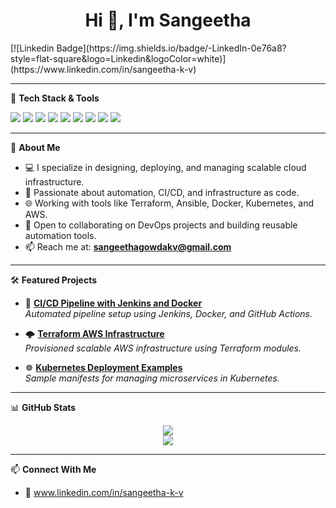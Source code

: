 <h1 align="center">Hi 👋, I'm Sangeetha</h1>
[![Linkedin Badge](https://img.shields.io/badge/-LinkedIn-0e76a8?style=flat-square&logo=Linkedin&logoColor=white)](https://www.linkedin.com/in/sangeetha-k-v)

---

🔧 **Tech Stack & Tools**
<p align="left">
  <img src="https://img.shields.io/badge/Linux-FCC624?style=for-the-badge&logo=linux&logoColor=black" />
  <img src="https://img.shields.io/badge/AWS-232F3E?style=for-the-badge&logo=amazonaws&logoColor=white" />
  <img src="https://img.shields.io/badge/Terraform-623CE4?style=for-the-badge&logo=terraform&logoColor=white" />
  <img src="https://img.shields.io/badge/Docker-2496ED?style=for-the-badge&logo=docker&logoColor=white" />
  <img src="https://img.shields.io/badge/Kubernetes-326CE5?style=for-the-badge&logo=kubernetes&logoColor=white" />
  <img src="https://img.shields.io/badge/Ansible-EE0000?style=for-the-badge&logo=ansible&logoColor=white" />
  <img src="https://img.shields.io/badge/Jenkins-D24939?style=for-the-badge&logo=jenkins&logoColor=white" />
  <img src="https://img.shields.io/badge/Git-F05032?style=for-the-badge&logo=git&logoColor=white" />
  <img src="https://img.shields.io/badge/Python-3776AB?style=for-the-badge&logo=python&logoColor=white" />
</p>

---

💼 **About Me**
- 💻 I specialize in designing, deploying, and managing scalable cloud infrastructure.
- 🚀 Passionate about automation, CI/CD, and infrastructure as code.
- 🌐 Working with tools like Terraform, Ansible, Docker, Kubernetes, and AWS.
- 👯 Open to collaborating on DevOps projects and building reusable automation tools.
- 📫 Reach me at: **sangeethagowdakv@gmail.com**

---

🛠️ **Featured Projects**

- 🔧 [**CI/CD Pipeline with Jenkins and Docker**](https://github.com/yourusername/jenkins-docker-ci-cd)  
  *Automated pipeline setup using Jenkins, Docker, and GitHub Actions.*

- 🌩️ [**Terraform AWS Infrastructure**](https://github.com/yourusername/terraform-aws-infra)  
  *Provisioned scalable AWS infrastructure using Terraform modules.*

- ☸️ [**Kubernetes Deployment Examples**](https://github.com/yourusername/k8s-deployments)  
  *Sample manifests for managing microservices in Kubernetes.*

---

📊 **GitHub Stats**

<p align="center">
  <img src="https://github-readme-stats.vercel.app/api?username=yourusername&show_icons=true&theme=github_dark" />
  <br />
  <img src="https://github-readme-streak-stats.herokuapp.com/?user=yourusername&theme=github-dark" />
</p>

---

📫 **Connect With Me**
- 💼 www.linkedin.com/in/sangeetha-k-v
